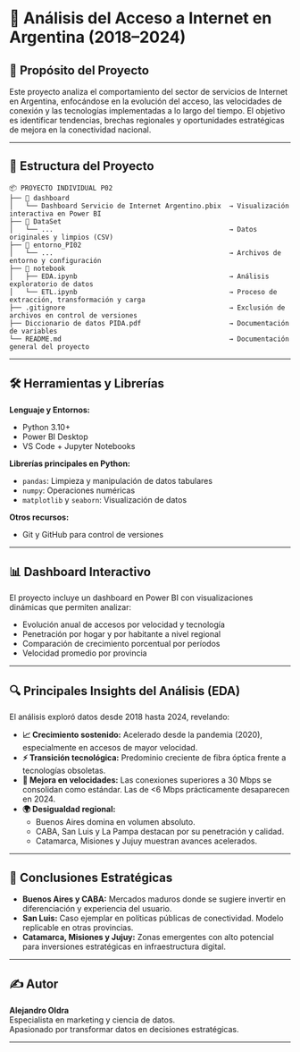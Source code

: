 
# 📡 Análisis del Acceso a Internet en Argentina (2018–2024)

## 🎯 Propósito del Proyecto
Este proyecto analiza el comportamiento del sector de servicios de Internet en Argentina, enfocándose en la evolución del acceso, las velocidades de conexión y las tecnologías implementadas a lo largo del tiempo. El objetivo es identificar tendencias, brechas regionales y oportunidades estratégicas de mejora en la conectividad nacional.

---

## 📁 Estructura del Proyecto

```
📦 PROYECTO INDIVIDUAL P02
├── 📂 dashboard
│   └── Dashboard Servicio de Internet Argentino.pbix  → Visualización interactiva en Power BI
├── 📂 DataSet
│   └── ...                                            → Datos originales y limpios (CSV)
├── 📂 entorno_PI02
│   └── ...                                            → Archivos de entorno y configuración
├── 📂 notebook
│   ├── EDA.ipynb                                      → Análisis exploratorio de datos
│   └── ETL.ipynb                                      → Proceso de extracción, transformación y carga
├── .gitignore                                         → Exclusión de archivos en control de versiones
├── Diccionario de datos PIDA.pdf                      → Documentación de variables
└── README.md                                          → Documentación general del proyecto
```

---

## 🛠️ Herramientas y Librerías

**Lenguaje y Entornos:**
- Python 3.10+
- Power BI Desktop
- VS Code + Jupyter Notebooks

**Librerías principales en Python:**
- `pandas`: Limpieza y manipulación de datos tabulares
- `numpy`: Operaciones numéricas
- `matplotlib` y `seaborn`: Visualización de datos

**Otros recursos:**
- Git y GitHub para control de versiones

---

## 📊 Dashboard Interactivo

El proyecto incluye un dashboard en Power BI con visualizaciones dinámicas que permiten analizar:

- Evolución anual de accesos por velocidad y tecnología
- Penetración por hogar y por habitante a nivel regional
- Comparación de crecimiento porcentual por períodos
- Velocidad promedio por provincia

---

## 🔍 Principales Insights del Análisis (EDA)

El análisis exploró datos desde 2018 hasta 2024, revelando:

- **📈 Crecimiento sostenido:** Acelerado desde la pandemia (2020), especialmente en accesos de mayor velocidad.
- **⚡ Transición tecnológica:** Predominio creciente de fibra óptica frente a tecnologías obsoletas.
- **🚀 Mejora en velocidades:** Las conexiones superiores a 30 Mbps se consolidan como estándar. Las de <6 Mbps prácticamente desaparecen en 2024.
- **🌍 Desigualdad regional:**  
  - Buenos Aires domina en volumen absoluto.  
  - CABA, San Luis y La Pampa destacan por su penetración y calidad.  
  - Catamarca, Misiones y Jujuy muestran avances acelerados.

---

## 🧭 Conclusiones Estratégicas

- **Buenos Aires y CABA:** Mercados maduros donde se sugiere invertir en diferenciación y experiencia del usuario.
- **San Luis:** Caso ejemplar en políticas públicas de conectividad. Modelo replicable en otras provincias.
- **Catamarca, Misiones y Jujuy:** Zonas emergentes con alto potencial para inversiones estratégicas en infraestructura digital.

---

## ✍️ Autor

**Alejandro Oldra**  
Especialista en marketing y ciencia de datos.  
Apasionado por transformar datos en decisiones estratégicas.

---

